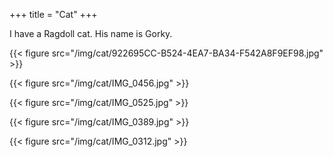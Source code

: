 +++
title = "Cat"
+++

I have a Ragdoll cat. His name is Gorky.

{{< figure src="/img/cat/922695CC-B524-4EA7-BA34-F542A8F9EF98.jpg" >}}

{{< figure src="/img/cat/IMG_0456.jpg" >}}

{{< figure src="/img/cat/IMG_0525.jpg" >}}

{{< figure src="/img/cat/IMG_0389.jpg" >}}

{{< figure src="/img/cat/IMG_0312.jpg" >}}
